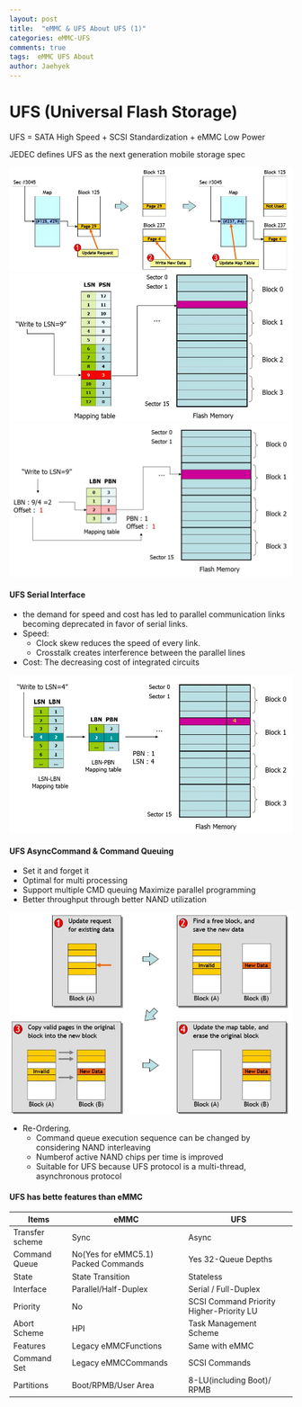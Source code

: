 ```yaml
---
layout: post
title:  "eMMC & UFS About UFS (1)"
categories: eMMC-UFS
comments: true
tags:  eMMC UFS About
author: Jaehyek
---
```


# UFS (Universal Flash Storage)
UFS = SATA High Speed + SCSI Standardization + eMMC Low Power

JEDEC defines UFS as the next generation mobile storage spec

![001](/img/2016-12-07-eMMC-UFS-FTL-1/001.JPG)
![002](/img/2016-12-07-eMMC-UFS-FTL-1/002.JPG)
![003](/img/2016-12-07-eMMC-UFS-FTL-1/003.JPG)

#### UFS Serial Interface

- the demand for speed and cost has led to parallel communication links becoming deprecated in favor of serial links.
- Speed:
  - Clock skew reduces the speed of every link.
  - Crosstalk creates interference between the parallel lines
- Cost: The decreasing cost of integrated circuits

![004](/img/2016-12-07-eMMC-UFS-FTL-1/004.JPG)

#### UFS AsyncCommand & Command Queuing

- Set it and forget it
- Optimal for multi processing
- Support multiple CMD queuing Maximize parallel programming
- Better throughput through better NAND utilization

![005](/img/2016-12-07-eMMC-UFS-FTL-1/005.JPG)

- Re-Ordering.
  - Command queue execution sequence can be changed by considering NAND interleaving
  - Numberof active NAND chips per time is improved
  - Suitable for UFS because UFS protocol is a multi-thread, asynchronous protocol
  
#### UFS has bette features than eMMC

Items | eMMC | UFS
----|-----|----
Transfer scheme | Sync | Async
Command Queue | No(Yes for eMMC5.1) Packed Commands | Yes 32-Queue Depths
State | State Transition | Stateless
Interface | Parallel/Half-Duplex | Serial / Full-Duplex 
Priority | No | SCSI Command Priority Higher-Priority LU
Abort Scheme | HPI | Task Management Scheme
Features | Legacy eMMCFunctions | Same with eMMC
Command Set | Legacy eMMCCommands | SCSI Commands
Partitions | Boot/RPMB/User Area | 8-LU(including Boot)/ RPMB

